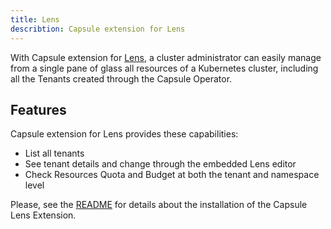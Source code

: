 ```yaml
---
title: Lens
describtion: Capsule extension for Lens
---
```


With Capsule extension for [Lens](https://github.com/lensapp/lens), a cluster administrator can easily manage from a single pane of glass all resources of a Kubernetes cluster, including all the Tenants created through the Capsule Operator.

## Features

Capsule extension for Lens provides these capabilities:

* List all tenants
* See tenant details and change through the embedded Lens editor
* Check Resources Quota and Budget at both the tenant and namespace level
  
Please, see the [README](https://github.com/clastix/capsule-lens-extension) for details about the installation of the Capsule Lens Extension.